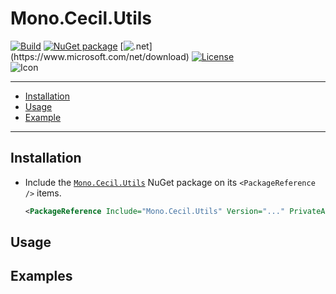 # Mono.Cecil.Utils

[![Build](https://github.com/huoshan12345/Mono.Cecil.Utils/workflows/Build/badge.svg)](https://github.com/huoshan12345/Mono.Cecil.Utils/actions?query=workflow%3ABuild)
[![NuGet package](https://img.shields.io/nuget/v/Mono.Cecil.Utils.svg?logo=NuGet)](https://www.nuget.org/packages/Mono.Cecil.Utils)
[![.net](https://img.shields.io/badge/.net%20standard-2.0-ff69b4.svg?)](https://www.microsoft.com/net/download)
[![License](https://img.shields.io/badge/license-MIT-blue.svg)](https://github.com/huoshan12345/Mono.Cecil.Utils/blob/master/LICENSE)  
![Icon](https://github.com/huoshan12345/Mono.Cecil.Utils/raw/master/icon.png)

---
 - [Installation](#installation)
 - [Usage](#usage)
 - [Example](#examples) 
---

## Installation
- Include the [`Mono.Cecil.Utils`](https://www.nuget.org/packages/Mono.Cecil.Utils) NuGet package on its `<PackageReference />` items.

  ```XML
  <PackageReference Include="Mono.Cecil.Utils" Version="..." PrivateAssets="all" />
  ```

## Usage


## Examples

